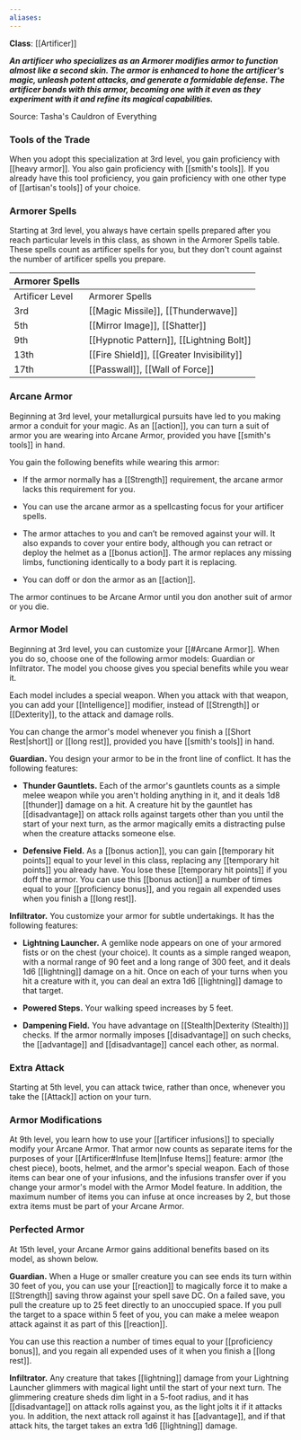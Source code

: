 ```yaml
---
aliases:
---
```

**Class**: [[Artificer]] 

_**An artificer who specializes as an Armorer modifies armor to function almost like a second skin. The armor is enhanced to hone the artificer's magic, unleash potent attacks, and generate a formidable defense. The artificer bonds with this armor, becoming one with it even as they experiment with it and refine its magical capabilities.**_

Source: Tasha's Cauldron of Everything

### Tools of the Trade

When you adopt this specialization at 3rd level, you gain proficiency with [[heavy armor]]. You also gain proficiency with [[smith's tools]]. If you already have this tool proficiency, you gain proficiency with one other type of [[artisan's tools]] of your choice.

### Armorer Spells

Starting at 3rd level, you always have certain spells prepared after you reach particular levels in this class, as shown in the Armorer Spells table. These spells count as artificer spells for you, but they don't count against the number of artificer spells you prepare.

| Armorer Spells  |                                           |
| --------------- | ----------------------------------------- |
| Artificer Level | Armorer Spells                            |
| 3rd             | [[Magic Missile]], [[Thunderwave]]        |
| 5th             | [[Mirror Image]], [[Shatter]]             |
| 9th             | [[Hypnotic Pattern]], [[Lightning Bolt]]  |
| 13th            | [[Fire Shield]], [[Greater Invisibility]] |
| 17th            | [[Passwall]], [[Wall of Force]]           |

### Arcane Armor

Beginning at 3rd level, your metallurgical pursuits have led to you making armor a conduit for your magic. As an [[action]], you can turn a suit of armor you are wearing into Arcane Armor, provided you have [[smith's tools]] in hand.

You gain the following benefits while wearing this armor:

- If the armor normally has a [[Strength]] requirement, the arcane armor lacks this requirement for you.

- You can use the arcane armor as a spellcasting focus for your artificer spells.

- The armor attaches to you and can’t be removed against your will. It also expands to cover your entire body, although you can retract or deploy the helmet as a [[bonus action]]. The armor replaces any missing limbs, functioning identically to a body part it is replacing.

- You can doff or don the armor as an [[action]].

The armor continues to be Arcane Armor until you don another suit of armor or you die.

### Armor Model

Beginning at 3rd level, you can customize your [[#Arcane Armor]]. When you do so, choose one of the following armor models: Guardian or Infiltrator. The model you choose gives you special benefits while you wear it.

Each model includes a special weapon. When you attack with that weapon, you can add your [[Intelligence]] modifier, instead of [[Strength]] or [[Dexterity]], to the attack and damage rolls.

You can change the armor's model whenever you finish a [[Short Rest|short]] or [[long rest]], provided you have [[smith's tools]] in hand.

**Guardian.** You design your armor to be in the front line of conflict. It has the following features:

- **Thunder Gauntlets.** Each of the armor's gauntlets counts as a simple melee weapon while you aren't holding anything in it, and it deals 1d8 [[thunder]] damage on a hit. A creature hit by the gauntlet has [[disadvantage]] on attack rolls against targets other than you until the start of your next turn, as the armor magically emits a distracting pulse when the creature attacks someone else.

- **Defensive Field.** As a [[bonus action]], you can gain [[temporary hit points]] equal to your level in this class, replacing any [[temporary hit points]] you already have. You lose these [[temporary hit points]] if you doff the armor. You can use this [[bonus action]] a number of times equal to your [[proficiency bonus]], and you regain all expended uses when you finish a [[long rest]].

**Infiltrator.** You customize your armor for subtle undertakings. It has the following features:

- **Lightning Launcher.** A gemlike node appears on one of your armored fists or on the chest (your choice). It counts as a simple ranged weapon, with a normal range of 90 feet and a long range of 300 feet, and it deals 1d6 [[lightning]] damage on a hit. Once on each of your turns when you hit a creature with it, you can deal an extra 1d6 [[lightning]] damage to that target.

- **Powered Steps.** Your walking speed increases by 5 feet.

- **Dampening Field.** You have advantage on [[Stealth|Dexterity (Stealth)]] checks. If the armor normally imposes [[disadvantage]] on such checks, the [[advantage]] and [[disadvantage]] cancel each other, as normal.

### Extra Attack

Starting at 5th level, you can attack twice, rather than once, whenever you take the [[Attack]] action on your turn.

### Armor Modifications

At 9th level, you learn how to use your [[artificer infusions]] to specially modify your Arcane Armor. That armor now counts as separate items for the purposes of your [[Artificer#Infuse Item|Infuse Items]] feature: armor (the chest piece), boots, helmet, and the armor's special weapon. Each of those items can bear one of your infusions, and the infusions transfer over if you change your armor's model with the Armor Model feature. In addition, the maximum number of items you can infuse at once increases by 2, but those extra items must be part of your Arcane Armor.

### Perfected Armor

At 15th level, your Arcane Armor gains additional benefits based on its model, as shown below.

**Guardian.** When a Huge or smaller creature you can see ends its turn within 30 feet of you, you can use your [[reaction]] to magically force it to make a [[Strength]] saving throw against your spell save DC. On a failed save, you pull the creature up to 25 feet directly to an unoccupied space. If you pull the target to a space within 5 feet of you, you can make a melee weapon attack against it as part of this [[reaction]].

You can use this reaction a number of times equal to your [[proficiency bonus]], and you regain all expended uses of it when you finish a [[long rest]].

**Infiltrator.** Any creature that takes [[lightning]] damage from your Lightning Launcher glimmers with magical light until the start of your next turn. The glimmering creature sheds dim light in a 5-foot radius, and it has [[disadvantage]] on attack rolls against you, as the light jolts it if it attacks you. In addition, the next attack roll against it has [[advantage]], and if that attack hits, the target takes an extra 1d6 [[lightning]] damage.
